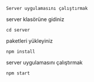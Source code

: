 `Server uygulamasını çalıştırmak`

server klasörüne gidiniz
```
cd server
```

paketleri yükleyiniz
```
npm install
```

server uygulamasını çalıştırmak
```
npm start
```